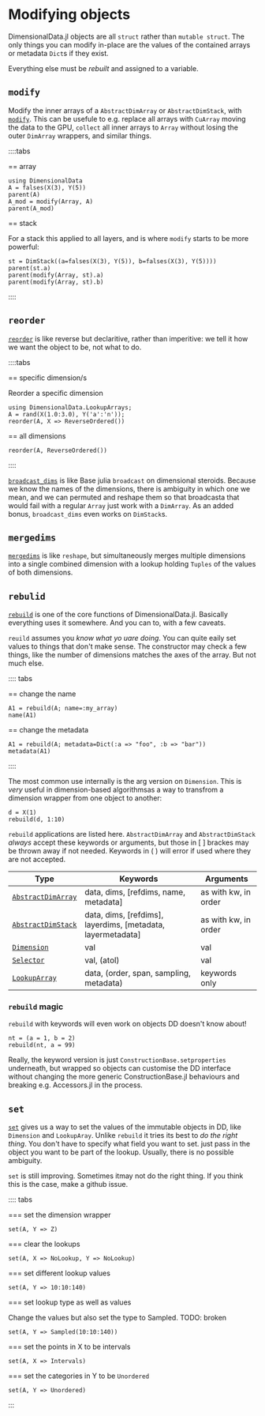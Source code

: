 # Modifying objects

DimensionalData.jl objects are all `struct` rather than
`mutable struct`. The only things you can modify in-place 
are the values of the contained arrays or metadata `Dict`s if
they exist.

Everything else must be _rebuilt_ and assigned to a variable.

## `modify`

Modify the inner arrays of a `AbstractDimArray` or `AbstractDimStack`, with
[`modify`](@ref). This can be usefule to e.g. replace all arrays with `CuArray`
moving the data to the GPU, `collect` all inner arrays to `Array` without losing
the outer `DimArray` wrappers, and similar things.

::::tabs

== array

````@ansi helpers
using DimensionalData
A = falses(X(3), Y(5))
parent(A)
A_mod = modify(Array, A)
parent(A_mod)
````

== stack

For a stack this applied to all layers, and is where `modify`
starts to be more powerful:

````@ansi helpers
st = DimStack((a=falses(X(3), Y(5)), b=falses(X(3), Y(5))))
parent(st.a)
parent(modify(Array, st).a)
parent(modify(Array, st).b)
````

::::

## `reorder`

[`reorder`](@ref) is like reverse but declaritive, rather than
imperitive: we tell it how we want the object to be, not what to do.

::::tabs

== specific dimension/s

Reorder a specific dimension

````@ansi helpers
using DimensionalData.LookupArrays;
A = rand(X(1.0:3.0), Y('a':'n'));
reorder(A, X => ReverseOrdered())
````

== all dimensions

````@ansi helpers
reorder(A, ReverseOrdered())
````

::::

[`broadcast_dims`](@ref) is like Base julia `broadcast` on dimensional steroids.
Because we know the names of the dimensions, there is ambiguity in which
one we mean, and we can permuted and reshape them so that broadcasta that
would fail with a regular `Array` just work with a `DimArray`. As an added
bonus, `broadcast_dims` even works on `DimStack`s.

## `mergedims`

[`mergedims`](@ref) is like `reshape`, but simultaneously merges multiple
dimensions into a single combined dimension with a lookup holding
`Tuples` of the values of both dimensions.


## `rebulid`

[`rebuild`](@ref) is one of the core functions of DimensionalData.jl.
Basically everything uses it somewhere. And you can to, with a few caveats.

`reuild` assumes you _know what yo uare doing_. You can quite eaily set
values to things that don't make sense. The constructor may check a few things,
like the number of dimensions matches the axes of the array. But not much else.

:::: tabs

== change the name

````@ansi helpers
A1 = rebuild(A; name=:my_array)
name(A1)
````

== change the metadata

````@ansi helpers
A1 = rebuild(A; metadata=Dict(:a => "foo", :b => "bar"))
metadata(A1)
````

::::

The most common use internally is the arg version on `Dimension`.
This is _very_ useful in dimension-based algorithmsas a way
to transfrom a dimension wrapper from one object to another:

```@ansi helpers
d = X(1)
rebuild(d, 1:10)
```

`rebuild` applications are listed here. `AbstractDimArray` and
`AbstractDimStack` _always_ accept these keywords or arguments,
but those in [ ] brackes may be thrown away if not needed.
Keywords in ( ) will error if used where they are not accepted.

| Type                       | Keywords                                                    | Arguments            |
|--------------------------- |------------------------------------------------------------ |----------------------|
| [`AbstractDimArray`](@ref) | data, dims, [refdims, name, metadata]                       | as with kw, in order |
| [`AbstractDimStack`](@ref) | data, dims, [refdims], layerdims, [metadata, layermetadata] | as with kw, in order |
| [`Dimension`](@ref)        | val                                                         | val                  |
| [`Selector`](@ref)         | val, (atol)                                                 | val                  |
| [`LookupArray`](@ref)      | data, (order, span, sampling, metadata)                     | keywords only        |

### `rebuild` magic

`rebuild` with keywords will even work on objects DD doesn't know about!

````@ansi helpers
nt = (a = 1, b = 2)
rebuild(nt, a = 99)
````

Really, the keyword version is just `ConstructionBase.setproperties` underneath,
but wrapped so objects can customise the DD interface without changing the
more generic ConstructionBase.jl behaviours and breaking e.g. Accessors.jl in
the process.

## `set`

[`set`](@ref) gives us a way to set the values of the immutable objects
in DD, like `Dimension` and `LookupAray`. Unlike `rebuild` it tries its best
to _do the right thing_. You don't have to specify what field you want to set.
just pass in the object you want to be part of the lookup. Usually, there is
no possible ambiguity.

`set` is still improving. Sometimes itmay not do the right thing.
If you think this is the case, make a github issue.

:::: tabs

=== set the dimension wrapper

````@ansi helpers
set(A, Y => Z)
````

=== clear the lookups

````@ansi helpers
set(A, X => NoLookup, Y => NoLookup)
````

=== set different lookup values

````@ansi helpers
set(A, Y => 10:10:140)
````

=== set lookup type as well as values

Change the values but also set the type to Sampled. TODO: broken

````@ansi helpers
set(A, Y => Sampled(10:10:140))
````

=== set the points in X to be intervals

````@ansi helpers
set(A, X => Intervals)
````

=== set the categories in Y to be `Unordered`

````@ansi helpers
set(A, Y => Unordered)
````

:::

